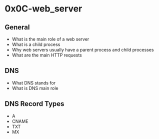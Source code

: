 # 0x0C-web_server
## General
- What is the main role of a web server
- What is a child process
- Why web servers usually have a parent process and child processes
- What are the main HTTP requests
## DNS
- What DNS stands for
- What is DNS main role
## DNS Record Types
- A
- CNAME
- TXT
- MX
